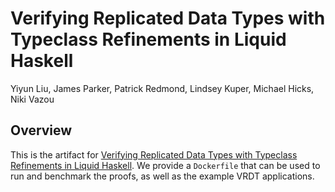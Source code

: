 # Verifying Replicated Data Types with Typeclass Refinements in Liquid Haskell

Yiyun Liu, James Parker, Patrick Redmond, Lindsey Kuper, Michael Hicks, Niki Vazou

## Overview

This is the artifact for [Verifying Replicated Data Types with Typeclass Refinements in Liquid Haskell](#TODO). 
We provide a `Dockerfile` that can be used to run and benchmark the proofs, as well as the example VRDT applications. 
